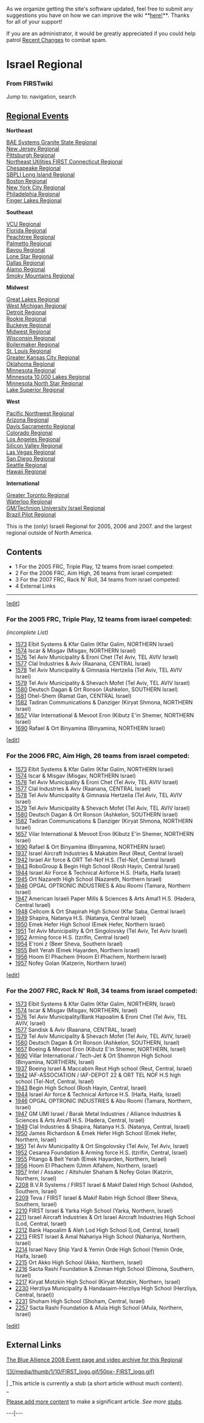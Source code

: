 As we organize getting the site's software updated, feel free to submit any
suggestions you have on how we can improve the wiki
_**_[here!](/index.php/User:Hallry/Suggestions "User:Hallry/Suggestions"
)_**_. Thanks for all of your support!

If you are an administrator, it would be greatly appreciated if you could help
patrol [Recent Changes](/index.php/Special:Recentchanges
"Special:Recentchanges" ) to combat spam.

# Israel Regional

### From FIRSTwiki

Jump to: navigation, search

[Regional Events](/index.php/Index_of_Regionals "Index of Regionals" )  
---  
  
**Northeast**  

[BAE Systems Granite State
Regional](/index.php/BAE_Systems_Granite_State_Regional "BAE Systems Granite
State Regional" )  
[New Jersey Regional](/index.php/New_Jersey_Regional "New Jersey Regional" )  
[Pittsburgh Regional](/index.php/Pittsburgh_Regional "Pittsburgh Regional" )  
[Northeast Utilities FIRST Connecticut
Regional](/index.php/Northeast_Utilities_FIRST_Connecticut_Regional "Northeast
Utilities FIRST Connecticut Regional" )  
[Chesapeake Regional](/index.php/Chesapeake_Regional "Chesapeake Regional" )  
[SBPLI Long Island Regional](/index.php/SBPLI_Long_Island_Regional "SBPLI Long
Island Regional" )  
[Boston Regional](/index.php/Boston_Regional "Boston Regional" )  
[New York City Regional](/index.php/New_York_City_Regional "New York City
Regional" )  
[Philadelphia Regional](/index.php/Philadelphia_Regional "Philadelphia
Regional" )  
[Finger Lakes Regional](/index.php/Finger_Lakes_Regional "Finger Lakes
Regional" )  

**Southeast**  

[VCU Regional](/index.php/VCU_Regional "VCU Regional" )  
[Florida Regional](/index.php/Florida_Regional "Florida Regional" )  
[Peachtree Regional](/index.php/Peachtree_Regional "Peachtree Regional" )  
[Palmetto Regional](/index.php/Palmetto_Regional "Palmetto Regional" )  
[Bayou Regional](/index.php/Bayou_Regional "Bayou Regional" )  
[Lone Star Regional](/index.php/Lone_Star_Regional "Lone Star Regional" )  
[Dallas Regional](/index.php/Dallas_Regional "Dallas Regional" )  
[Alamo Regional](/index.php/Alamo_Regional "Alamo Regional" )  
[Smoky Mountains Regional](/index.php/Smoky_Mountains_Regional "Smoky
Mountains Regional" )  

**Midwest**  

[Great Lakes Regional](/index.php/Great_Lakes_Regional "Great Lakes Regional"
)  
[West Michigan Regional](/index.php/West_Michigan_Regional "West Michigan
Regional" )  
[Detroit Regional](/index.php/Detroit_Regional "Detroit Regional" )  
[Rookie Regional](/index.php/Rookie_Regional "Rookie Regional" )  
[Buckeye Regional](/index.php/Buckeye_Regional "Buckeye Regional" )  
[Midwest Regional](/index.php/Midwest_Regional "Midwest Regional" )  
[Wisconsin Regional](/index.php/Wisconsin_Regional "Wisconsin Regional" )  
[Boilermaker Regional](/index.php/Boilermaker_Regional "Boilermaker Regional"
)  
[St. Louis Regional](/index.php/St._Louis_Regional "St. Louis Regional" )  
[Greater Kansas City Regional](/index.php/Greater_Kansas_City_Regional
"Greater Kansas City Regional" )  
[Oklahoma Regional](/index.php/Oklahoma_Regional "Oklahoma Regional" )  
[Minnesota Regional](/index.php/Minnesota_Regional "Minnesota Regional" )  
[Minnesota 10,000 Lakes Regional](/index.php/Minnesota_10%2C000_Lakes_Regional
"Minnesota 10,000 Lakes Regional" )  
[Minnesota North Star Regional](/index.php/Minnesota_North_Star_Regional
"Minnesota North Star Regional" )  
[Lake Superior Regional](/index.php/Lake_Superior_Regional "Lake Superior
Regional" )  

**West**  

[Pacific Northwest Regional](/index.php/Pacific_Northwest_Regional "Pacific
Northwest Regional" )  
[Arizona Regional](/index.php/Arizona_Regional "Arizona Regional" )  
[Davis Sacramento Regional](/index.php/Davis_Sacramento_Regional "Davis
Sacramento Regional" )  
[Colorado Regional](/index.php/Colorado_Regional "Colorado Regional" )  
[Los Angeles Regional](/index.php/Los_Angeles_Regional "Los Angeles Regional"
)  
[Silicon Valley Regional](/index.php/Silicon_Valley_Regional "Silicon Valley
Regional" )  
[Las Vegas Regional](/index.php/Las_Vegas_Regional "Las Vegas Regional" )  
[San Diego Regional](/index.php/San_Diego_Regional "San Diego Regional" )  
[Seattle Regional](/index.php/Seattle_Regional "Seattle Regional" )  
[Hawaii Regional](/index.php/Hawaii_Regional "Hawaii Regional" )  

**International**  

[Greater Toronto Regional](/index.php/Greater_Toronto_Regional "Greater
Toronto Regional" )  
[Waterloo Regional](/index.php/Waterloo_Regional "Waterloo Regional" )  
[GM/Technion University Israel
Regional](/index.php/GM/Technion_University_Israel_Regional "GM/Technion
University Israel Regional" )  
[Brazil Pilot Regional](/index.php/Brazil_Pilot_Regional "Brazil Pilot
Regional" )  
  
  
  

This is the (only) Israeli Regional for 2005, 2006 and 2007. and the largest
regional outside of North America.

## Contents

  * 1 For the 2005 FRC, Triple Play, 12 teams from israel competed:
  * 2 For the 2006 FRC, Aim High, 26 teams from israel competed:
  * 3 For the 2007 FRC, Rack N' Roll, 34 teams from israel competed:
  * 4 External Links  
---  
  
[[edit](/index.php?title=Israel_Regional&action=edit&section=1 "Edit section:
For the 2005 FRC, Triple Play, 12 teams from israel competed:" )]

### For the 2005 FRC, Triple Play, 12 teams from israel competed:

_(incomplete List)_

  * [1573](/index.php?title=1573&action=edit "1573" ) Elbit Systems &amp; Kfar Galim (Kfar Galim, NORTHERN Israel) 
  * [1574](/index.php/1574 "1574" ) Iscar &amp; Misgav (Misgav, NORTHERN Israel) 
  * [1576](/index.php?title=1576&action=edit "1576" ) Tel Aviv Municipality &amp; Eroni Chet (Tel Aviv, TEL AVIV Israel) 
  * [1577](/index.php/1577 "1577" ) Clal Industries &amp; Aviv (Raanana, CENTRAL Israel) 
  * [1578](/index.php/1578 "1578" ) Tel Aviv Municipality &amp; Gimnasia Hertzelia (Tel Aviv, TEL AVIV Israel) 
  * [1579](/index.php?title=1579&action=edit "1579" ) Tel Aviv Municipality &amp; Shevach Mofet (Tel Aviv, TEL AVIV Israel) 
  * [1580](/index.php?title=1580&action=edit "1580" ) Deutsch Dagan &amp; Ort Ronson (Ashkelon, SOUTHERN Israel) 
  * [1581](/index.php?title=1581&action=edit "1581" ) Ohel-Shem (Ramat Gan, CENTRAL Israel) 
  * [1582](/index.php/1582 "1582" ) Tadiran Communications &amp; Danziger (Kiryat Shmona, NORTHERN Israel) 
  * [1657](/index.php?title=1657&action=edit "1657" ) Vilar International &amp; Mevoot Eron (Kibutz E'in Shemer, NORTHERN Israel) 
  * [1690](/index.php/1690 "1690" ) Rafael &amp; Ort Binyamina (Binyamina, NORTHERN Israel) 

[[edit](/index.php?title=Israel_Regional&action=edit&section=2 "Edit section:
For the 2006 FRC, Aim High, 26 teams from israel competed:" )]

### For the 2006 FRC, Aim High, 26 teams from israel competed:

  * [1573](/index.php?title=1573&action=edit "1573" ) Elbit Systems &amp; Kfar Galim (Kfar Galim, NORTHERN Israel) 
  * [1574](/index.php/1574 "1574" ) Iscar &amp; Misgav (Misgav, NORTHERN Israel) 
  * [1576](/index.php?title=1576&action=edit "1576" ) Tel Aviv Municipality &amp; Eroni Chet (Tel Aviv, TEL AVIV Israel) 
  * [1577](/index.php/1577 "1577" ) Clal Industries &amp; Aviv (Raanana, CENTRAL Israel) 
  * [1578](/index.php/1578 "1578" ) Tel Aviv Municipality &amp; Gimnasia Hertzelia (Tel Aviv, TEL AVIV Israel) 
  * [1579](/index.php?title=1579&action=edit "1579" ) Tel Aviv Municipality &amp; Shevach Mofet (Tel Aviv, TEL AVIV Israel) 
  * [1580](/index.php?title=1580&action=edit "1580" ) Deutsch Dagan &amp; Ort Ronson (Ashkelon, SOUTHERN Israel) 
  * [1582](/index.php/1582 "1582" ) Tadiran Communications &amp; Danziger (Kiryat Shmona, NORTHERN Israel) 
  * [1657](/index.php?title=1657&action=edit "1657" ) Vilar International &amp; Mevoot Eron (Kibutz E'in Shemer, NORTHERN Israel) 
  * [1690](/index.php/1690 "1690" ) Rafael &amp; Ort Binyamina (Binyamina, NORTHERN Israel) 
  * [1937](/index.php?title=1937&action=edit "1937" ) Israel Aircraft Industries &amp; Makabim Reut (Reut, Central Israel) 
  * [1942](/index.php?title=1942&action=edit "1942" ) Israel Air force &amp; ORT Tel-Nof H.S. (Tel-Nof, Central Israel) 
  * [1943](/index.php/1943 "1943" ) RoboGroup &amp; Begin High School (Rosh Hayin, Central Israel) 
  * [1944](/index.php?title=1944&action=edit "1944" ) Israel Air Force &amp; Technical Airforce H.S. (Haifa, Haifa Israel) 
  * [1945](/index.php/1945 "1945" ) Ort Nazareth High School (Nazareth, Northern Israel) 
  * [1946](/index.php?title=1946&action=edit "1946" ) OPGAL OPTRONIC INDUSTRIES &amp; Abu Roomi (Tamara, Northern Israel) 
  * [1947](/index.php/1947 "1947" ) American Israeli Paper Mills &amp; Sciences &amp; Arts Amal1 H.S. (Hadera, Central Israel) 
  * [1948](/index.php?title=1948&action=edit "1948" ) Cellcom &amp; Ort Shapirah High School (Kfar Saba, Central Israel) 
  * [1949](/index.php?title=1949&action=edit "1949" ) Shapira, Natanya H.S. (Natanya, Central Israel) 
  * [1950](/index.php/1950 "1950" ) Emek Hefer High School (Emek Hefer, Northern Israel) 
  * [1951](/index.php?title=1951&action=edit "1951" ) Tel Aviv Municipality &amp; Ort Singolovsky (Tel Aviv, Tel Aviv Israel) 
  * [1952](/index.php?title=1952&action=edit "1952" ) Arming force H.S. (tzrifin, Central Israel) 
  * [1954](/index.php?title=1954&action=edit "1954" ) E'roni z (Beer Sheva, Southern Israel) 
  * [1955](/index.php?title=1955&action=edit "1955" ) Beit Yerah (Emek Hayarden, Northern Israel) 
  * [1956](/index.php?title=1956&action=edit "1956" ) Hoom El Phachem (Hoom El Phachem, Northern Israel) 
  * [1957](/index.php?title=1957&action=edit "1957" ) Nofey Golan (Katzerin, Northern Israel) 

[[edit](/index.php?title=Israel_Regional&action=edit&section=3 "Edit section:
For the 2007 FRC, Rack N' Roll, 34 teams from israel competed:" )]

### For the 2007 FRC, Rack N' Roll, 34 teams from israel competed:

  * [1573](/index.php?title=1573&action=edit "1573" ) Elbit Systems &amp; Kfar Galim (Kfar Galim, NORTHERN, Israel) 
  * [1574](/index.php/1574 "1574" ) Iscar &amp; Misgav (Misgav, NORTHERN, Israel) 
  * [1576](/index.php?title=1576&action=edit "1576" ) Tel Aviv Municipality/Bank Hapoalim &amp; Eroni Chet (Tel Aviv, TEL AVIV, Israel) 
  * [1577](/index.php/1577 "1577" ) Sandisk &amp; Aviv (Raanana, CENTRAL, Israel) 
  * [1579](/index.php?title=1579&action=edit "1579" ) Tel Aviv Municipality &amp; Shevach Mofet (Tel Aviv, TEL AVIV, Israel) 
  * [1580](/index.php?title=1580&action=edit "1580" ) Deutsch Dagan &amp; Ort Ronson (Ashkelon, SOUTHERN, Israel) 
  * [1657](/index.php?title=1657&action=edit "1657" ) Boeing &amp; Mevoot Eron (Kibutz E'in Shemer, NORTHERN, Israel) 
  * [1690](/index.php/1690 "1690" ) Villar International / Tech-Jet &amp; Ort Shomron High School (Binyamina, NORTHERN, Israel) 
  * [1937](/index.php?title=1937&action=edit "1937" ) Boeing Israel &amp; Maccabim Reut High school (Reut, Central, Israel) 
  * [1942](/index.php?title=1942&action=edit "1942" ) IAF-ASSOCIATION / IAF-DEPOT 22 &amp; ORT TEL NOF H.S high school (Tel-Nof, Central, Israel) 
  * [1943](/index.php/1943 "1943" ) Begin High School (Rosh Hayin, Central, Israel) 
  * [1944](/index.php?title=1944&action=edit "1944" ) Israel Air force &amp; Technical Airforce H.S. (Haifa, Haifa, Israel) 
  * [1946](/index.php?title=1946&action=edit "1946" ) OPGAL OPTRONIC INDUSTRIES &amp; Abu Roomi (Tamara, Northern, Israel) 
  * [1947](/index.php/1947 "1947" ) GM UMI Israel / Barak Metal Industries / Alliance Industries &amp; Sciences &amp; Arts Amal1 H.S. (Hadera, Central, Israel) 
  * [1949](/index.php?title=1949&action=edit "1949" ) Clal Industries &amp; Shapira, Natanya H.S. (Natanya, Central, Israel) 
  * [1950](/index.php/1950 "1950" ) James Richardson &amp; Emek Hefer High School (Emek Hefer, Northern, Israel) 
  * [1951](/index.php?title=1951&action=edit "1951" ) Tel Aviv Municipality &amp; Ort Singolovsky (Tel Aviv, Tel Aviv, Israel) 
  * [1952](/index.php?title=1952&action=edit "1952" ) Cesarea Foundation &amp; Arming force H.S. (tzrifin, Central, Israel) 
  * [1955](/index.php?title=1955&action=edit "1955" ) Pitango &amp; Beit Yerah (Emek Hayarden, Northern, Israel) 
  * [1956](/index.php?title=1956&action=edit "1956" ) Hoom El Phachem (Umm Alfahem, Northern, Israel) 
  * [1957](/index.php?title=1957&action=edit "1957" ) Intel / Assatec / Altshuler Shaham &amp; Nofey Golan (Katzrin, Northern, Israel) 
  * [2208](/index.php/2208 "2208" ) B.V.R Systems / FIRST Israel &amp; Makif Daled High School (Ashdod, Southern, Israel) 
  * [2209](/index.php/2209 "2209" ) Teva / FIRST Israel &amp; Makif Rabin High School (Beer Sheva, Southern, Israel) 
  * [2210](/index.php?title=2210&action=edit "2210" ) FIRST Israel &amp; Yarka High School (Yarka, Northern, Israel) 
  * [2211](/index.php?title=2211&action=edit "2211" ) Israel Aircraft Industries &amp; Ort Israel Aircraft Industries High School (Lod, Central, Israel) 
  * [2212](/index.php?title=2212&action=edit "2212" ) Bank Hapoalim &amp; Aleh Lod High School (Lod, Central, Israel) 
  * [2213](/index.php/2213 "2213" ) FIRST Israel &amp; Amal Nahariya High School (Nahariya, Northern, Israel) 
  * [2214](/index.php?title=2214&action=edit "2214" ) Israel Navy Ship Yard &amp; Yemin Orde High School (Yemin Orde, Haifa, Israel) 
  * [2215](/index.php?title=2215&action=edit "2215" ) Ort Akko High School (Akko, Northern, Israel) 
  * [2216](/index.php?title=2216&action=edit "2216" ) Sacta Rashi Foundation &amp; Zinman High School (Dimona, Southern, Israel) 
  * [2217](/index.php/2217 "2217" ) Kiryat Motzkin High School (Kiryat Motzkin, Northern, Israel) 
  * [2230](/index.php/2230 "2230" ) Herzliya Municipality &amp; Handasaim-Herzliya High School (Herzliya, Central, Israel)) 
  * [2231](/index.php?title=2231&action=edit "2231" ) Shoham High School (Shoham, Central, Israel) 
  * [2257](/index.php?title=2257&action=edit "2257" ) Sacta Rashi Foundation &amp; Afula High School (Afula, Northern, Israel) 

  

[[edit](/index.php?title=Israel_Regional&action=edit&section=4 "Edit section:
External Links" )]

## External Links

[The Blue Allience 2008 Event page and video archive for this
Regional](http://www.thebluealliance.net/tbatv/event.php?eventid=165
"http://www.thebluealliance.net/tbatv/event.php?eventid=165" )

[![](/media/thumb/1/10/FIRST_logo.gif/50px-
FIRST_logo.gif)](/index.php/Image:FIRST_logo.gif "" )

|  _This article is currently a stub (a short article without much content).  
_

[Please add more
content](http://www.firstwiki.net/index.php?title=Israel_Regional&action=edit
"http://www.firstwiki.net/index.php?title=Israel_Regional&action=edit" ) to
make a significant article. _See more [stubs](/index.php/Special:Shortpages
"Special:Shortpages" )._  
  
---|---  
  
